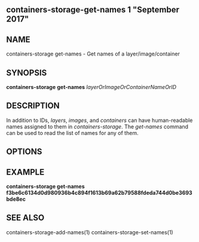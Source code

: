 ## containers-storage-get-names 1 "September 2017"

## NAME
containers-storage get-names - Get names of a layer/image/container

## SYNOPSIS
**containers-storage** **get-names** *layerOrImageOrContainerNameOrID*

## DESCRIPTION
In addition to IDs, *layers*, *images*, and *containers* can have
human-readable names assigned to them in *containers-storage*.  The *get-names*
command can be used to read the list of names for any of them.

## OPTIONS

## EXAMPLE
**containers-storage get-names f3be6c6134d0d980936b4c894f1613b69a62b79588fdeda744d0be3693bde8ec**

## SEE ALSO
containers-storage-add-names(1)
containers-storage-set-names(1)
